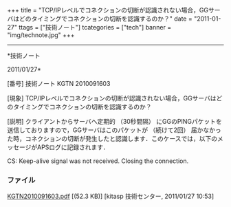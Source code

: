 ﻿+++
title = "TCP/IPレベルでコネクションの切断が認識されない場合，GGサーバはどのタイミングでコネクションの切断を認識するのか？"
date = "2011-01-27"
ttags = ["技術ノート"]
tcategories = ["tech"]
banner = "img/technote.jpg"
+++

-----------------------------------------------------------------------------------------------------------------------------

*技術ノート

2011/01/27*


[番号]
技術ノート KGTN 2010091603

[現象]
TCP/IPレベルでコネクションの切断が認識されない場合，GGサーバはどのタイミングでコネクションの切断を認識するのか？

[説明]
クライアントからサーバへ定期的 （30秒間隔）
にGGのPINGパケットを送信しておりますので，GGサーバはこのパケットが
（続けて2回）
届かなかった時，コネクションの切断が発生したと認識します．このケースでは，以下のメッセージがAPSログに記録されます．

CS: Keep-alive signal was not received. Closing the connection.


### ファイル

 
 


[KGTN2010091603.pdf](http://techreport.kitasp.net/attachments/download/317/KGTN2010091603.pdf)
 [(52.3 KB)] [kitasp 技術センター, 2011/01/27
10:53]


 


 

